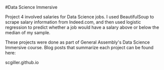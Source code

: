 #Data Science Immersive

Project 4 involved salaries for Data Science jobs. I used BeautifulSoup to scrape
salary information from Indeed.com, and then used logistic regression to predict
whether a job would have a salary above or below the median of my sample.

These projects were done as part of General Assembly's Data Science Immersive
course. Blog posts that summarize each project can be found here:

scgiller.github.io
